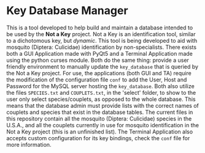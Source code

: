 # Key Database Manager
This is a tool developed to help build and maintain a database intended to be used by the **Not a Key** project. Not a Key is an identification tool, similar to a dichotomous key, but *dynamic*. This tool is being developed to aid with mosquito (Diptera: Culicidae) identification by non-specialists.
There exists both a GUI Application made with PyQt5 and a Terminal Application made using the python curses module. Both do the same thing: provide a user friendly environment to manually update the `key_database` that is queried by the Not a Key project.
For use, the applications (both GUI and TA) require the modification of the configuration file `conf` to add the User, Host and Password for the MySQL server hosting the `key_database`. Both also utilize the files `SPECIES.txt` and `COUPLETS.txt`, in the 'select' folder, to show to the user only select species/couplets, as opposed to the whole database. This means that the database admin must provide lists with the correct names of couplets and species that exist in the database tables. The current files in this repository contain all the mosquito (Diptera: Culicidae) species in the U.S.A., and all the couplets currently in use for mosquito identification in the Not a Key project (this is an unfinished list).
The Terminal Application also accepts custom configuration for its key bindings, check the `conf` file for more information.
